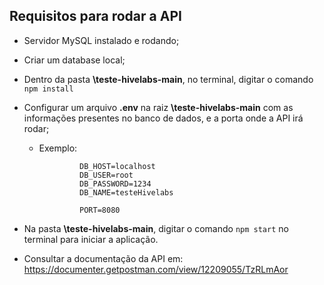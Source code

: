 ## Requisitos para rodar a API

-  Servidor MySQL instalado e rodando;

-  Criar um database local;

-  Dentro da pasta **\teste-hivelabs-main**, no terminal, digitar o comando `npm install`

-  Configurar um arquivo **.env** na raiz **\teste-hivelabs-main** com as informações presentes no banco de dados, e a porta onde a API irá rodar;
     - Exemplo:
					
					DB_HOST=localhost
					DB_USER=root
					DB_PASSWORD=1234
					DB_NAME=testeHivelabs
         	
					PORT=8080

- Na pasta **\teste-hivelabs-main**, digitar o comando `npm start` no terminal para iniciar a aplicação.

- Consultar a documentação da API em: https://documenter.getpostman.com/view/12209055/TzRLmAor
